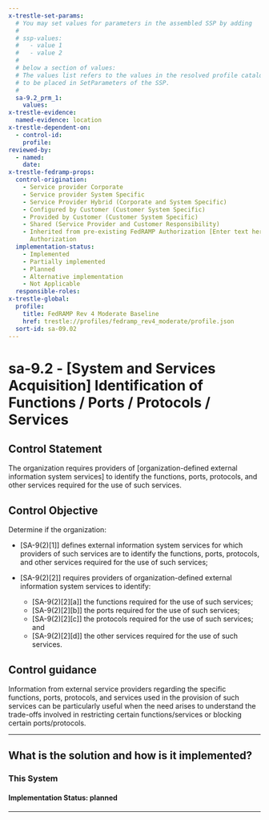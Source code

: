 ```yaml
---
x-trestle-set-params:
  # You may set values for parameters in the assembled SSP by adding
  #
  # ssp-values:
  #   - value 1
  #   - value 2
  #
  # below a section of values:
  # The values list refers to the values in the resolved profile catalog, and the ssp-values represent new values
  # to be placed in SetParameters of the SSP.
  #
  sa-9.2_prm_1:
    values:
x-trestle-evidence:
  named-evidence: location
x-trestle-dependent-on:
  - control-id:
    profile:
reviewed-by:
  - named:
    date:
x-trestle-fedramp-props:
  control-origination:
    - Service provider Corporate
    - Service provider System Specific
    - Service Provider Hybrid (Corporate and System Specific)
    - Configured by Customer (Customer System Specific)
    - Provided by Customer (Customer System Specific)
    - Shared (Service Provider and Customer Responsibility)
    - Inherited from pre-existing FedRAMP Authorization [Enter text here], Date of
      Authorization
  implementation-status:
    - Implemented
    - Partially implemented
    - Planned
    - Alternative implementation
    - Not Applicable
  responsible-roles:
x-trestle-global:
  profile:
    title: FedRAMP Rev 4 Moderate Baseline
    href: trestle://profiles/fedramp_rev4_moderate/profile.json
  sort-id: sa-09.02
---
```


# sa-9.2 - \[System and Services Acquisition\] Identification of Functions / Ports / Protocols / Services

## Control Statement

The organization requires providers of [organization-defined external information system services] to identify the functions, ports, protocols, and other services required for the use of such services.

## Control Objective

Determine if the organization:

- \[SA-9(2)[1]\] defines external information system services for which providers of such services are to identify the functions, ports, protocols, and other services required for the use of such services;

- \[SA-9(2)[2]\] requires providers of organization-defined external information system services to identify:

  - \[SA-9(2)[2][a]\] the functions required for the use of such services;
  - \[SA-9(2)[2][b]\] the ports required for the use of such services;
  - \[SA-9(2)[2][c]\] the protocols required for the use of such services; and
  - \[SA-9(2)[2][d]\] the other services required for the use of such services.

## Control guidance

Information from external service providers regarding the specific functions, ports, protocols, and services used in the provision of such services can be particularly useful when the need arises to understand the trade-offs involved in restricting certain functions/services or blocking certain ports/protocols.

______________________________________________________________________

## What is the solution and how is it implemented?

<!-- For implementation status enter one of: implemented, partial, planned, alternative, not-applicable -->

<!-- Note that the list of rules under ### Rules: is read-only and changes will not be captured after assembly to JSON -->

### This System

<!-- Add implementation prose for the main This System component for control: sa-9.2 -->

#### Implementation Status: planned

______________________________________________________________________
